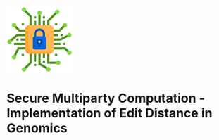 ![Alt text](https://github.com/FRASCOH/SMC-editdistance-genomic/blob/main/SMC-Genomic.png)

# Secure Multiparty Computation - Implementation of Edit Distance in Genomics

